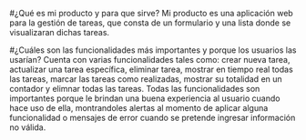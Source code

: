 #¿Qué es mi producto y para que sirve?
Mi producto es una aplicación web para la gestión de tareas, que consta de un formulario y una lista donde se visualizaran dichas tareas.

#¿Cuáles son las funcionalidades más importantes y porque los usuarios las usarían?
Cuenta con varias funcionalidades tales como: crear nueva tarea, actualizar una tarea específica, eliminar tarea, mostrar en tiempo real todas las tareas, marcar las tareas como realizadas, mostrar su totalidad en un contador y elimnar todas las tareas.
Todas las funcionalidades son importantes porque le brindan una buena experiencia al usuario cuando hace uso de ella, montrandoles alertas al momento de aplicar alguna funcionalidad o mensajes de error cuando se pretende ingresar información no válida. 
